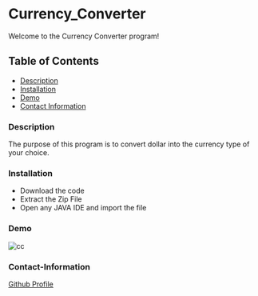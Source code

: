 # Currency_Converter

Welcome to the Currency Converter program!

## Table of Contents
- [Description](#description)
- [Installation](#installation)
- [Demo](#demo)
- [Contact Information](#contact-information)

### Description
The purpose of this program is to convert dollar into the currency type of your choice. 

### Installation
* Download the code
* Extract the Zip File
* Open any JAVA IDE and import the file

### Demo
![cc](https://user-images.githubusercontent.com/64484253/130274974-3ae80366-21ce-41ae-aa1f-46fb8b0c067a.gif)


### Contact-Information
[Github Profile](https://github.com/cindy8tao)


